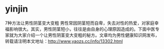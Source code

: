 # yinjin
7种方法让男性阴茎变大变粗 男性常因阴茎短而自卑，失去对性的热爱，对家庭幸福影响很大。其实，男性阴茎短小，往往是由自身的心理原因造成的。下面中医专家就为大家介绍一个让男性阴茎变大变粗的秘方。文章均为男性健康知识网发布，转载请注明本文地址：http://www.yaozs.cc/info/13302.html
